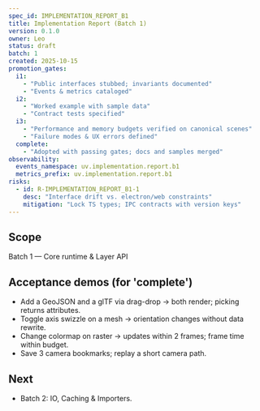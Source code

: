 ```yaml
---
spec_id: IMPLEMENTATION_REPORT_B1
title: Implementation Report (Batch 1)
version: 0.1.0
owner: Leo
status: draft
batch: 1
created: 2025-10-15
promotion_gates:
  i1:
    - "Public interfaces stubbed; invariants documented"
    - "Events & metrics cataloged"
  i2:
    - "Worked example with sample data"
    - "Contract tests specified"
  i3:
    - "Performance and memory budgets verified on canonical scenes"
    - "Failure modes & UX errors defined"
  complete:
    - "Adopted with passing gates; docs and samples merged"
observability:
  events_namespace: uv.implementation.report.b1
  metrics_prefix: uv.implementation.report.b1
risks:
  - id: R-IMPLEMENTATION_REPORT_B1-1
    desc: "Interface drift vs. electron/web constraints"
    mitigation: "Lock TS types; IPC contracts with version keys"
---
```


## Scope
Batch 1 — Core runtime & Layer API

## Acceptance demos (for 'complete')
- Add a GeoJSON and a glTF via drag-drop → both render; picking returns attributes.
- Toggle axis swizzle on a mesh → orientation changes without data rewrite.
- Change colormap on raster → updates within 2 frames; frame time within budget.
- Save 3 camera bookmarks; replay a short camera path.

## Next
- Batch 2: IO, Caching & Importers.

